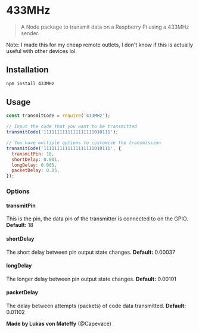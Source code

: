 # 433MHz
> A Node package to transmit data on a Raspberry Pi using a 433MHz sender.

Note: I made this for my cheap remote outlets, I don't know if this is actually useful with other devices lol.

## Installation
```sh
npm install 433MHz
```

## Usage
```js
const transmitCode = require('433MHz');

// Input the code that you want to be transmitted
transmitCode('1111111111111111111010111');

// You have multiple options to customize the transmission
transmitCode('1111111111111111111010111', {
  transmitPin: 18,
  shortDelay: 0.001,
  longDelay: 0.005,
  packetDelay: 0.05,
});
```

### Options
#### transmitPin
This is the pin, the data pin of the transmitter is connected to on the GPIO.
**Default:** 18

#### shortDelay
The short delay between pin output state changes.
**Default:** 0.00037

#### longDelay
The longer delay between pin output state changes.
**Default:** 0.00101

#### packetDelay
The delay between attempts (packets) of code data transmitted.
**Default:** 0.01102

**Made by Lukas von Mateffy** (@Capevace)
